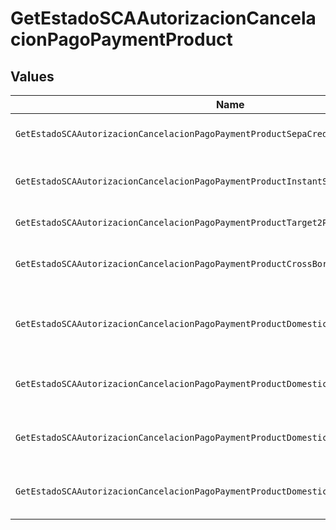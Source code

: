 # GetEstadoSCAAutorizacionCancelacionPagoPaymentProduct


## Values

| Name                                                                                   | Value                                                                                  |
| -------------------------------------------------------------------------------------- | -------------------------------------------------------------------------------------- |
| `GetEstadoSCAAutorizacionCancelacionPagoPaymentProductSepaCreditTransfers`             | sepa-credit-transfers                                                                  |
| `GetEstadoSCAAutorizacionCancelacionPagoPaymentProductInstantSepaCreditTransfers`      | instant-sepa-credit-transfers                                                          |
| `GetEstadoSCAAutorizacionCancelacionPagoPaymentProductTarget2Payments`                 | target-2-payments                                                                      |
| `GetEstadoSCAAutorizacionCancelacionPagoPaymentProductCrossBorderCreditTransfers`      | cross-border-credit-transfers                                                          |
| `GetEstadoSCAAutorizacionCancelacionPagoPaymentProductDomesticCrossCurrencyPaymentsUk` | domestic-cross-currency-payments-uk                                                    |
| `GetEstadoSCAAutorizacionCancelacionPagoPaymentProductDomesticChapsPaymentsUk`         | domestic-chaps-payments-uk                                                             |
| `GetEstadoSCAAutorizacionCancelacionPagoPaymentProductDomesticFasterPaymentsUk`        | domestic-faster-payments-uk                                                            |
| `GetEstadoSCAAutorizacionCancelacionPagoPaymentProductDomesticBacsPaymentsUk`          | domestic-bacs-payments-uk                                                              |
